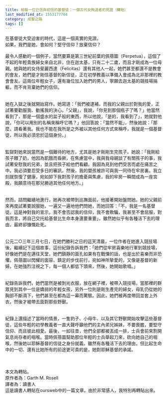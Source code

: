 ```yaml
---
title: 給每一位已信與初信的基督徒：一個古代女殉道者的見證（轉貼）
last_modified_at: 1553177704
category: 成聖之路
tags: []
---
```


<p>在基督徒大受迫害的時代，這是一個真實的見證。<br/>如果，我們是她，會如何？堅守信仰？放棄信仰？<br/><br/><!--more-->最令人感動的一個例子，當然要算是第三世紀前葉的佩蓓圖（Perpetua），這個了不起的年輕貴族婦女來自北非，住在迦太基，只有二十二歲，而且才剛成為一位母親。她與她的女侍斐麗西達（Felicitas）還有其他人一起，她們甚至都還不是教會的會友，她們是才剛信基督的新信徒，正在初學教義以準備入會成為北非那裡的教會會友。這兩位年輕女子，還有幾位加入她們的男人，寧願去迦太基的競技場捐軀，而不肯背棄她們的信仰。<br/><br/><br/>她在入獄之後就開始寫作。她寫道：「我們被逮補，而我的父親出於對我的愛，正試著要勸服我、動搖我的決心。「父親」，我說，「你見到那個瓶子了嗎？」他當然看到了，那是一個盛水的盆子般的東西，所以他說，「是的，我看到了」，她就對他說，「你可以用別的名稱來稱呼它嗎？」他回答說：「當然不能」，然後她說：「那麼，請看著我。我也不能在我所是之外被以其他任何方式來稱呼，我就是一個基督徒，所以我必須忠於這個身份。」<br/><br/><br/>監獄對她來說當然是一個難待的地方，尤其是她才剛剛生完孩子。她說：「我剛給孩子餵了奶，他因為飢餓而昏厥，在焦慮當中，我與我母親談了有關孩子的事，我試著安慰我的兄弟，並且把孩子給他們看顧。我因為見到他們受苦而處在痛苦之中。我必須要忍受多日的審訊，然後，我的嬰孩被許可與我一同待在牢房裏。我立刻就恢復了健康，宛如卸下我對孩子的擔憂與焦慮，我的牢房一瞬間成為一座宮殿，我願意待在那兒勝過其他任何地方。」<br/><br/><br/>然而，詰問繼續地進行，她再次被帶到巡撫面前，他接著開始盤問她。她的父親前來再度試著要說服她，一遍又一遍地他們問她，而她回答：「不，我是一名基督徒。這是神對我的宣示，我不會否認我的信仰，我不會欺騙，我甚至不會屈服，對我而言，將自己交托給基督比生命本身還要重要」，雖然她似乎有各種活下去的理由，最終卻慷慨赴死。<br/><br/><br/>公元二○三年三月七日，在她們勝利之日的這天清晨，一位作者在她進入競技場後，繼續記下這個故事，這份紀錄告訴我們：「她們從牢房喜樂地行軍到競技場，好像她們是在邁往天堂，她們鎮靜的面孔如果有在戰憟的話，也是出於喜樂而非恐懼。佩蓓圖以閃耀的面容、鎮定的步伐前行，宛如神所摯愛的，又像是基督的新婦，在她強烈注視之下，每一個人都低下頭來，然後，她開始歌唱。」<br/><br/><br/>紀錄告訴我們，她們當然是被剝光衣服，放在網子裡，被帶入競技場，當那裡的群眾見到其中一位是嬌弱的年輕女孩，另外一位則是剛生產完的婦女，母乳仍從她的胸部不斷滴下，他們甚至在都為這一幕而驚駭。因此，她們被再度帶回並套上外衣，然後才被帶去面對那些野獸。<br/><br/><br/>紀錄上還描述了當時的情景，一隻豹子、小母牛、以及其它野獸開始攻擊這些基督徒，這些年輕的初學教義者一直大聲呼籲他們的主內弟兄姊妹，不要喪膽，要堅守信仰、而且彼此相愛。最後，一如往昔，他們全部都被丟成一排，士兵會前來割開氣息尚存者的咽喉。當時佩蓓圖幫助那位年輕的士兵舉起刀來，砍向她自己的咽喉，然後她以耶穌基督的信徒之身份就義。雖然有各種活下去的理由，但比起生命中的一切、還有比她所有的前途更可貴的是，她對耶穌基督的承諾。<br/><br/><br/><br/>本文為轉貼。<br/>原作者為：Garth M. Rosell <br/>譯者為：讀書人<br/>這是讀書人轉貼在oursweb中的一篇文章。由於非常感人，我特別再轉貼出來。<br/>
</p>